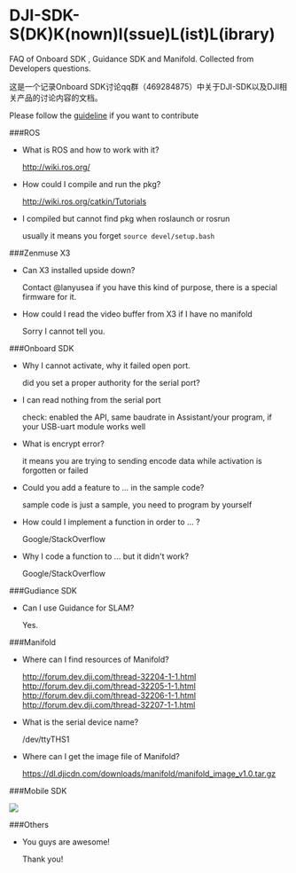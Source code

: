 # DJI-SDK-S(DK)K(nown)I(ssue)L(ist)L(ibrary)

FAQ of Onboard SDK , Guidance SDK and Manifold. Collected from Developers questions.

这是一个记录Onboard SDK讨论qq群（469284875）中关于DJI-SDK以及DJI相关产品的讨论内容的文档。

Please follow the [guideline](https://github.com/wqf233333/DJI-SDK-SKILL/wiki/Format-Guideline) if you want to contribute

###ROS

- What is ROS and how to work with it?

  http://wiki.ros.org/

- How could I compile and run the pkg?

  http://wiki.ros.org/catkin/Tutorials

- I compiled but cannot find pkg when roslaunch or rosrun

  usually it means you forget `source devel/setup.bash`

###Zenmuse X3

- Can X3 installed upside down?

  Contact @lanyusea if you have this kind of purpose, there is a special firmware for it.

- How could I read the video buffer from X3 if I have no manifold

  Sorry I cannot tell you.

###Onboard SDK

- Why I cannot activate, why it failed open port.

  did you set a proper authority for the serial port?

- I can read nothing from the serial port

  check: enabled the API, same baudrate in Assistant/your program, if your USB-uart module works well

- What is encrypt error?

  it means you are trying to sending encode data while activation is forgotten or failed

- Could you add a feature to ... in the sample code?

  sample code is just a sample, you need to program by yourself

- How could I implement a function in order to ... ?

  Google/StackOverflow

- Why I code a function to ... but it didn't work?

  Google/StackOverflow

###Gudiance SDK

- Can I use Guidance for SLAM?

  Yes.

###Manifold

- Where can I find resources of Manifold?

  http://forum.dev.dji.com/thread-32204-1-1.html http://forum.dev.dji.com/thread-32205-1-1.html http://forum.dev.dji.com/thread-32206-1-1.html http://forum.dev.dji.com/thread-32207-1-1.html

- What is the serial device name?

  /dev/ttyTHS1

- Where can I get the  image file of Manifold?

  https://dl.djicdn.com/downloads/manifold/manifold_image_v1.0.tar.gz

###Mobile SDK

![](http://3.bp.blogspot.com/-Z5vydmzLOuI/VFNTYpbOmlI/AAAAAAAAAEM/VO3_IlSqnqI/s1600/94eb289f247f6e711a9975bed6783d1db4a15af4a9f2b7cd8f1a560a3bfb540a.jpg)

###Others

- You guys are awesome!

  Thank you!
